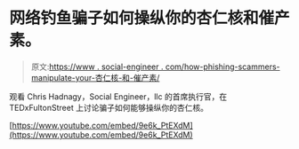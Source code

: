 # 网络钓鱼骗子如何操纵你的杏仁核和催产素。

> 原文:[https://www . social-engineer . com/how-phishing-scammers-manipulate-your-杏仁核-和-催产素/](https://www.social-engineer.com/how-phishing-scammers-manipulate-your-amygdala-and-oxytocin/)

观看 Chris Hadnagy，Social Engineer，llc 的首席执行官，在 TEDxFultonStreet 上讨论骗子如何能够操纵你的杏仁核。

[https://www.youtube.com/embed/9e6k_PtEXdM](https://www.youtube.com/embed/9e6k_PtEXdM)